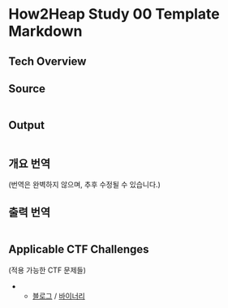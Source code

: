 # How2Heap Study 00 Template Markdown

## Tech Overview



## Source

```c

```

## Output

```

```

## 개요 번역



(번역은 완벽하지 않으며, 추후 수정될 수 있습니다.)

## 출력 번역

```

```

## Applicable CTF Challenges
(적용 가능한 CTF 문제들)

*  - [블로그]() / [바이너리]()